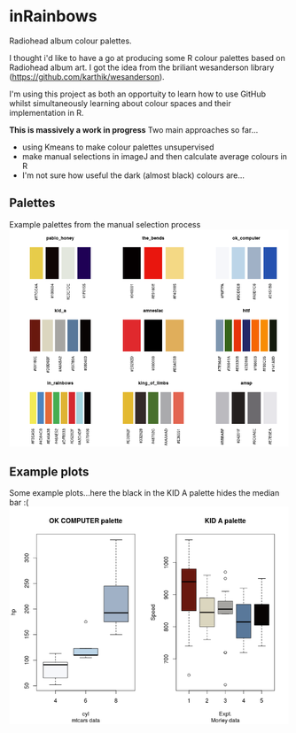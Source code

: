 # inRainbows
Radiohead album colour palettes.

I thought i'd like to have a go at producing some R colour palettes based on Radiohead album art. I got the idea from the briliant wesanderson library (https://github.com/karthik/wesanderson).

I'm using this project as both an opportuity to learn how to use GitHub whilst simultaneously learning about colour spaces and their implementation in R.

**This is massively a work in progress** Two main approaches so far...

* using Kmeans to make colour palettes unsupervised
* make manual selections in imageJ and then calculate average colours in R
* I'm not sure how useful the dark (almost black) colours are...

## Palettes
Example palettes from the manual selection process
![Example](palettes.png)

## Example plots
Some example plots...here the black in the KID A palette hides the median bar :(
![Example](example_plots.png)